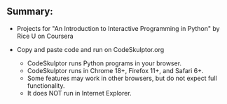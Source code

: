 ## Summary:

+ Projects for "An Introduction to Interactive Programming 
in Python" by Rice U on Coursera
+ Copy and paste code and run on CodeSkulptor.org 

  - CodeSkulptor runs Python programs in your browser.  
  - CodeSkulptor runs in Chrome 18+, Firefox 11+, and Safari 6+.  
  - Some features may work in other browsers, but do not expect full functionality.  
  - It does NOT run in Internet Explorer. 